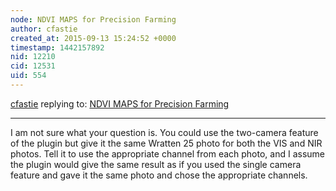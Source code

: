 ```yaml
---
node: NDVI MAPS for Precision Farming
author: cfastie
created_at: 2015-09-13 15:24:52 +0000
timestamp: 1442157892
nid: 12210
cid: 12531
uid: 554
---
```




[cfastie](../profile/cfastie) replying to: [NDVI MAPS for Precision Farming](../notes/monoxyde/09-11-2015/ndvi-maps-for-precision-farming)

----
I am not sure what your question is. You could use the two-camera feature of the plugin but give it the same Wratten 25 photo for both the VIS and NIR photos. Tell it to use the appropriate channel from each photo, and I assume the plugin would give the same result as if you used the single camera feature and gave it the same photo and chose the appropriate channels.